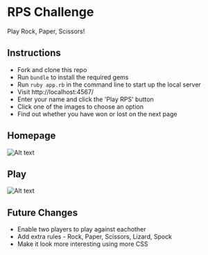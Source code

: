 # RPS Challenge

Play Rock, Paper, Scissors!

Instructions
-------

* Fork and clone this repo
* Run `bundle` to install the required gems
* Run `ruby app.rb` in the command line to start up the local server
* Visit http://localhost:4567/
* Enter your name and click the 'Play RPS' button
* Click one of the images to choose an option
* Find out whether you have won or lost on the next page

Homepage
----
![Alt text](./RPS_homepage.jpg?raw=true)

Play
----
![Alt text](./RPS_play.jpg?raw=true)


Future Changes
----
* Enable two players to play against eachother
* Add extra rules - Rock, Paper, Scissors, Lizard, Spock
* Make it look more interesting using more CSS
